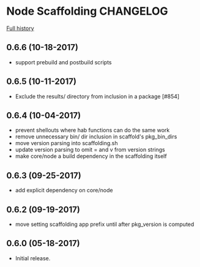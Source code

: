 # Node Scaffolding CHANGELOG

[Full history](https://github.com/habitat-sh/core-plans/commits/master/scaffolding-node)

## 0.6.6 (10-18-2017)

- support prebuild and postbuild scripts

## 0.6.5 (10-11-2017)

- Exclude the results/ directory from inclusion in a package [#854]

## 0.6.4 (10-04-2017)

- prevent shellouts where hab functions can do the same work
- remove unnecessary bin/ dir inclusion in scaffold's pkg_bin_dirs
- move version parsing into scaffolding.sh
- update version parsing to omit = and v from version strings
- make core/node a build dependency in the scaffolding itself

## 0.6.3 (09-25-2017)

- add explicit dependency on core/node

## 0.6.2 (09-19-2017)

- move setting scaffolding app prefix until after pkg_version is computed

## 0.6.0 (05-18-2017)

- Initial release.
